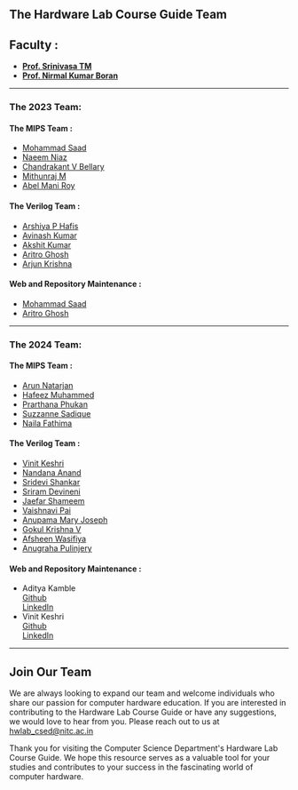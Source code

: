 ## **The Hardware Lab Course Guide Team**

## **Faculty :**
 - [**Prof. Srinivasa TM** ](http://people.cse.nitc.ac.in/srinivasa/)
 - [**Prof. Nirmal Kumar Boran** ](https://people.cse.nitc.ac.in/nirmal/)

---
### The 2023 Team:
#### The MIPS Team :

- [Mohammad Saad](https://www.linkedin.com/in/mosaad2707/)
- [Naeem Niaz](https://www.linkedin.com/in/naeem-niaz-670a141b8/)
- [Chandrakant V Bellary](https://www.linkedin.com/in/chandrakant-bellary-623a24244/)
- [Mithunraj M ](https://www.linkedin.com/in/myth64/)
- [Abel Mani Roy](https://www.linkedin.com/in/abel-roy-813144279)

#### The Verilog Team :

- [Arshiya P Hafis](http://www.linkedin.com/in/arshiya-padiyath-hafis-76237b230)
- [Avinash Kumar](https://www.linkedin.com/in/avinash-kumar-228199230)
- [Akshit Kumar](https://www.linkedin.com/in/akshit-kumar-444a28275)
- [Aritro Ghosh](https://www.linkedin.com/in/aritro-ghosh-437285223/)
- [Arjun Krishna](https://www.linkedin.com/in/arjun-krishna-b0aa12247)

#### Web and Repository Maintenance :

- [Mohammad Saad](https://github.com/mosaad2707)
- [Aritro Ghosh](https://github.com/AltoTenor)
---
### The 2024 Team:
#### The MIPS Team :

- [Arun Natarjan](https://www.linkedin.com/in/arun-natarajan-567539211/)
- [Hafeez Muhammed](www.linkedin.com/in/hafeez-hm)
- [Prarthana Phukan](www.linkedin.com/in/prarthana-phukan-464023278)
- [Suzzanne Sadique](https://www.linkedin.com/in/sznne)
- [Naila Fathima](https://www.linkedin.com/in/naila-fathima-16b129221/)

#### The Verilog Team :

- [Vinit Keshri](https://in.linkedin.com/in/vinitkeshri)
- [Nandana Anand](https://www.linkedin.com/in/nandana-anand-6611a2258)
- [Sridevi Shankar](https://www.linkedin.com/in/sridevi-s-636a33255)
- [Sriram Devineni](https://www.linkedin.com/in/devineni-sriram-8a298b2a6/)
- [Jaefar Shameem](https://www.linkedin.com/in/jaefar-shameem-290b601b9)
- [Vaishnavi Pai](https://www.linkedin.com/in/vaishnavi-pai-5543aa223)
- [Anupama Mary Joseph](https://www.linkedin.com/in/anupama-mj)
- [Gokul Krishna V](https://www.linkedin.com/in/vgokulkrishna)
- [Afsheen Wasifiya](https://www.linkedin.com/in/afsheen-wasfiya-abdul-wahab-33a504257/)
- [Anugraha Pulinjery](www.linkedin.com/in/anugraha-pulinjery)

#### Web and Repository Maintenance :
- Aditya Kamble  
  [Github](https://github.com/27-aditya)  
  [LinkedIn](https://www.linkedin.com/in/aditya-kamble27)
- Vinit Keshri  
  [Github](https://github.com/vinitkesh)  
  [LinkedIn](https://in.linkedin.com/in/vinitkeshri)
---

## Join Our Team

We are always looking to expand our team and welcome individuals who share our passion for computer hardware education. If you are interested in contributing to the Hardware Lab Course Guide or have any suggestions, we would love to hear from you. Please reach out to us at [hwlab_csed@nitc.ac.in](https://mail.google.com/mail/?view=cm&fs=1&to=hwlab_csed@nitc.ac.in)

Thank you for visiting the Computer Science Department's Hardware Lab Course Guide. We hope this resource serves as a valuable tool for your studies and contributes to your success in the fascinating world of computer hardware.